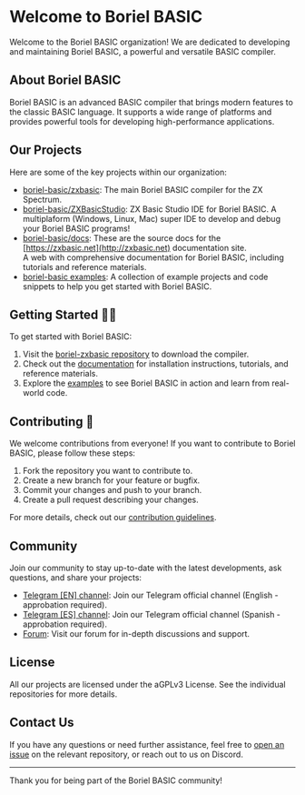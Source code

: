 # Welcome to Boriel BASIC

Welcome to the Boriel BASIC organization! We are dedicated to developing and maintaining Boriel BASIC, a powerful and versatile BASIC compiler.

## About Boriel BASIC

Boriel BASIC is an advanced BASIC compiler that brings modern features to the classic BASIC language. It supports a wide range of platforms and provides powerful tools for developing high-performance applications.

## Our Projects

Here are some of the key projects within our organization:

- [boriel-basic/zxbasic](https://github.com/boriel-basic/zxbasic): The main Boriel BASIC compiler for the ZX Spectrum.
- [boriel-basic/ZXBasicStudio](https://github.com/boriel-basic/ZXBasicStudio): ZX Basic Studio IDE for Boriel BASIC.
  A multiplaform (Windows, Linux, Mac) super IDE to develop and debug your Boriel BASIC programs!
- [boriel-basic/docs](https://github.com/boriel-basic/docs): These are the source docs for the [https://zxbasic.net](http://zxbasic.net) documentation site. </br>
  A web with comprehensive documentation for Boriel BASIC, including tutorials and reference materials.
- [boriel-basic examples](https://github.com/boriel-basic/zxbasic/tree/main/examples): A collection of example projects and code snippets to help you get started with Boriel BASIC.

## Getting Started 👩‍💻

To get started with Boriel BASIC:

1. Visit the [boriel-zxbasic repository](https://github.com/boriel-basic/boriel-zxbasic) to download the compiler.
2. Check out the [documentation](https://github.com/boriel-basic/boriel-basic-docs) for installation instructions, tutorials, and reference materials.
3. Explore the [examples](https://github.com/boriel-basic/boriel-basic-examples) to see Boriel BASIC in action and learn from real-world code.

## Contributing 🌈

We welcome contributions from everyone! If you want to contribute to Boriel BASIC, please follow these steps:

1. Fork the repository you want to contribute to.
2. Create a new branch for your feature or bugfix.
3. Commit your changes and push to your branch.
4. Create a pull request describing your changes.

For more details, check out our [contribution guidelines](https://github.com/boriel-basic/.github/blob/main/CONTRIBUTING.md).

## Community

Join our community to stay up-to-date with the latest developments, ask questions, and share your projects:


- [Telegram [EN] channel](https://t.me/+ag4E7W05dvRkZmZk): Join our Telegram official channel (English - approbation required).
- [Telegram [ES] channel](https://t.me/+dSbWL8z8ol1lMjA0): Join our Telegram official channel (Spanish - approbation required).
- [Forum](https://boriel.com/forum): Visit our forum for in-depth discussions and support.

## License

All our projects are licensed under the aGPLv3 License. See the individual repositories for more details.

## Contact Us

If you have any questions or need further assistance, feel free to [open an issue](https://github.com/boriel-basic/boriel-zxbasic/issues) on the relevant repository, or reach out to us on Discord.

---

Thank you for being part of the Boriel BASIC community!
